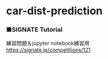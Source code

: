 # car-dist-prediction

### ■SIGNATE Tutorial
練習問題＆jupyter notebook練習用  
https://signate.jp/competitions/121